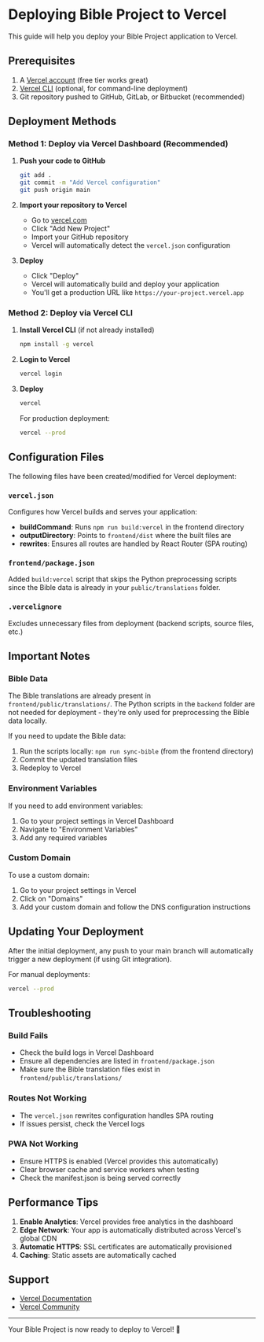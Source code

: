 # Deploying Bible Project to Vercel

This guide will help you deploy your Bible Project application to Vercel.

## Prerequisites

1. A [Vercel account](https://vercel.com/signup) (free tier works great)
2. [Vercel CLI](https://vercel.com/docs/cli) (optional, for command-line deployment)
3. Git repository pushed to GitHub, GitLab, or Bitbucket (recommended)

## Deployment Methods

### Method 1: Deploy via Vercel Dashboard (Recommended)

1. **Push your code to GitHub**
   ```bash
   git add .
   git commit -m "Add Vercel configuration"
   git push origin main
   ```

2. **Import your repository to Vercel**
   - Go to [vercel.com](https://vercel.com)
   - Click "Add New Project"
   - Import your GitHub repository
   - Vercel will automatically detect the `vercel.json` configuration

3. **Deploy**
   - Click "Deploy"
   - Vercel will automatically build and deploy your application
   - You'll get a production URL like `https://your-project.vercel.app`

### Method 2: Deploy via Vercel CLI

1. **Install Vercel CLI** (if not already installed)
   ```bash
   npm install -g vercel
   ```

2. **Login to Vercel**
   ```bash
   vercel login
   ```

3. **Deploy**
   ```bash
   vercel
   ```
   
   For production deployment:
   ```bash
   vercel --prod
   ```

## Configuration Files

The following files have been created/modified for Vercel deployment:

### `vercel.json`
Configures how Vercel builds and serves your application:
- **buildCommand**: Runs `npm run build:vercel` in the frontend directory
- **outputDirectory**: Points to `frontend/dist` where the built files are
- **rewrites**: Ensures all routes are handled by React Router (SPA routing)

### `frontend/package.json`
Added `build:vercel` script that skips the Python preprocessing scripts since the Bible data is already in your `public/translations` folder.

### `.vercelignore`
Excludes unnecessary files from deployment (backend scripts, source files, etc.)

## Important Notes

### Bible Data
The Bible translations are already present in `frontend/public/translations/`. The Python scripts in the `backend` folder are not needed for deployment - they're only used for preprocessing the Bible data locally.

If you need to update the Bible data:
1. Run the scripts locally: `npm run sync-bible` (from the frontend directory)
2. Commit the updated translation files
3. Redeploy to Vercel

### Environment Variables
If you need to add environment variables:
1. Go to your project settings in Vercel Dashboard
2. Navigate to "Environment Variables"
3. Add any required variables

### Custom Domain
To use a custom domain:
1. Go to your project settings in Vercel
2. Click on "Domains"
3. Add your custom domain and follow the DNS configuration instructions

## Updating Your Deployment

After the initial deployment, any push to your main branch will automatically trigger a new deployment (if using Git integration).

For manual deployments:
```bash
vercel --prod
```

## Troubleshooting

### Build Fails
- Check the build logs in Vercel Dashboard
- Ensure all dependencies are listed in `frontend/package.json`
- Make sure the Bible translation files exist in `frontend/public/translations/`

### Routes Not Working
- The `vercel.json` rewrites configuration handles SPA routing
- If issues persist, check the Vercel logs

### PWA Not Working
- Ensure HTTPS is enabled (Vercel provides this automatically)
- Clear browser cache and service workers when testing
- Check the manifest.json is being served correctly

## Performance Tips

1. **Enable Analytics**: Vercel provides free analytics in the dashboard
2. **Edge Network**: Your app is automatically distributed across Vercel's global CDN
3. **Automatic HTTPS**: SSL certificates are automatically provisioned
4. **Caching**: Static assets are automatically cached

## Support

- [Vercel Documentation](https://vercel.com/docs)
- [Vercel Community](https://github.com/vercel/vercel/discussions)

---

Your Bible Project is now ready to deploy to Vercel! 🚀

